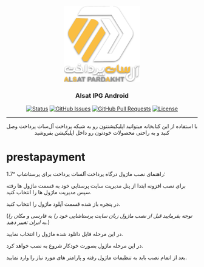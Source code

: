 
<p align="center">
  <a href="" rel="noopener">
 <img width=200px height=200px src="./logo.png" alt="Project logo"></a>
</p>

<h3 align="center">Alsat IPG Android</h3>

<div align="center">

[![Status](https://img.shields.io/badge/status-active-success.svg)]()
[![GitHub Issues](https://img.shields.io/github/issues/AlsatPardakht/AlsatIPGAndroid.svg)](https://github.com/AlsatPardakht/AlsatIPGAndroid/issues)
[![GitHub Pull Requests](https://img.shields.io/github/issues-pr/AlsatPardakht/AlsatIPGAndroid.svg)](https://github.com/AlsatPardakht/AlsatIPGAndroid/pulls)
[![License](https://img.shields.io/badge/license-MIT-blue.svg)](/LICENSE)

</div>

---

<p align="center">با استفاده از این کتابخانه میتوانید اپلیکیشنتون رو به شبکه پرداخت آل‌سات پرداخت وصل کنید و به راحتی محصولات خودتون رو داخل اپلیکیشن بفروشید
    <br> 
</p>

# prestapayment
راهنمای نصب ماژول درگاه پرداخت آلسات پرداخت برای پرستاشاپ ^1.7:

برای نصب افزونه ابتدا از پنل مدیریت سایت پرستایی خود به قسمت ماژول ها رفته سپس مدیریت ماژول ها را انتخاب کنید.

در پنجره باز شده قسمت آپلود ماژول را انتخاب کنید.

(*توجه بفرمایید قبل از نصب ماژول زبان سایت پرستاشاپی خود را به فارسی و مکان را به ایران تغییر دهید.*)

در این مرحله فایل دانلود شده ماژول را انتخاب نمایید. 

در این مرحله ماژول بصورت خودکار شروع به نصب خواهد کرد.

بعد از اتمام نصب باید به تنظیمات ماژول رفته و پارامتر های مورد نیاز را وارد نمایید.
